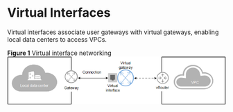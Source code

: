 # Virtual Interfaces<a name="en-us_topic_0112674196"></a>

Virtual interfaces associate user gateways with virtual gateways, enabling local data centers to access VPCs.

**Figure  1**  Virtual interface networking<a name="fig5866121914103"></a>  
![](figures/virtual-interface-networking.png "virtual-interface-networking")

